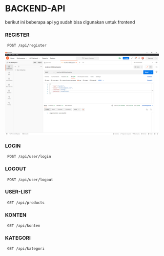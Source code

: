 # BACKEND-API
berikut ini beberapa api yg sudah bisa digunakan untuk frontend

### REGISTER

```
 POST /api/register
```

![alt test](https://github.com/rg-km/final-project-engineering-68/blob/main/Backend/image/registrasi.png)

### LOGIN

```
 POST /api/user/login
```

### LOGOUT

```
 POST /api/user/logout
```

### USER-LIST

```
 GET /api/products
```

### KONTEN

```
 GET /api/konten
```

### KATEGORI

```
 GET /api/kategori
```


